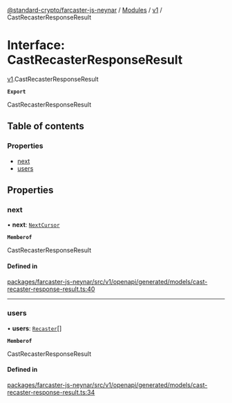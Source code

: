 [@standard-crypto/farcaster-js-neynar](../README.md) / [Modules](../modules.md) / [v1](../modules/v1.md) / CastRecasterResponseResult

# Interface: CastRecasterResponseResult

[v1](../modules/v1.md).CastRecasterResponseResult

**`Export`**

CastRecasterResponseResult

## Table of contents

### Properties

- [next](v1.CastRecasterResponseResult.md#next)
- [users](v1.CastRecasterResponseResult.md#users)

## Properties

### next

• **next**: [`NextCursor`](v1.NextCursor.md)

**`Memberof`**

CastRecasterResponseResult

#### Defined in

[packages/farcaster-js-neynar/src/v1/openapi/generated/models/cast-recaster-response-result.ts:40](https://github.com/standard-crypto/farcaster-js/blob/main/packages/farcaster-js-neynar/src/v1/openapi/generated/models/cast-recaster-response-result.ts#L40)

___

### users

• **users**: [`Recaster`](v1.Recaster.md)[]

**`Memberof`**

CastRecasterResponseResult

#### Defined in

[packages/farcaster-js-neynar/src/v1/openapi/generated/models/cast-recaster-response-result.ts:34](https://github.com/standard-crypto/farcaster-js/blob/main/packages/farcaster-js-neynar/src/v1/openapi/generated/models/cast-recaster-response-result.ts#L34)
